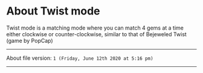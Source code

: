 # About Twist mode

Twist mode is a matching mode where you can match 4 gems at a time either clockwise or counter-clockwise, similar to that of Bejeweled Twist (game by PopCap)

***

About file version: `1 (Friday, June 12th 2020 at 5:16 pm)`

***
